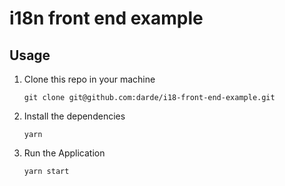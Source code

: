 # i18n front end example

## Usage

1. Clone this repo in your machine  
   ```
   git clone git@github.com:darde/i18-front-end-example.git
   ```
2. Install the dependencies
   ```
   yarn
   ```
3. Run the Application
   ```
   yarn start
   ```